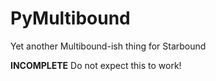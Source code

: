 # PyMultibound
 Yet another Multibound-ish thing for Starbound

**INCOMPLETE** Do not expect this to work!
